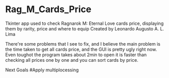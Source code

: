 # Rag_M_Cards_Price
Tkinter app used to check Ragnarok M: Eternal Love cards price, displaying them by rarity, price and where to equip
Created by Leonardo Augusto A. L. Lima

There're some problems that I see to fix, and I believe the main problem is the time taken to get all cards price,
and the GUI is pretty ugly right now.
Even toughot the program takes about 2min to open it is faster than checking all prices one by one and you can sort cards by price.

Next Goals
#Apply multiplocessing

